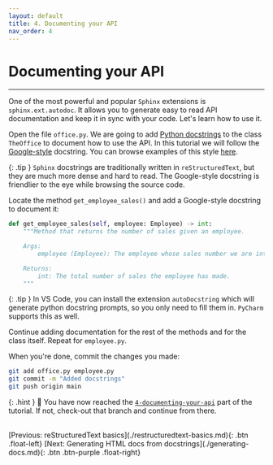 ```yaml
---
layout: default
title: 4. Documenting your API
nav_order: 4
---
```


# Documenting your API

---

One of the most powerful and popular `Sphinx` extensions is `sphinx.ext.autodoc`. It allows you to
generate easy to read API documentation and keep it in sync with your code. Let's learn how to use
it.

Open the file `office.py`. We are going to add
[Python docstrings](https://peps.python.org/pep-0257/) to the class `TheOffice` to document how to
use the API. In this tutorial we will follow the
[Google-style](https://google.github.io/styleguide/pyguide.html#38-comments-and-docstrings)
docstring. You can browse examples of this style
[here](ttps://sphinxcontrib-napoleon.readthedocs.io/en/latest/example_google.html).

{: .tip }
`Sphinx` docstrings are traditionally written in `reStructuredText`, but they
are much more dense and hard to read. The Google-style docstring is friendlier
to the eye while browsing the source code.

Locate the method `get_employee_sales()` and add a Google-style docstring to document it:

```py
def get_employee_sales(self, employee: Employee) -> int:
    """Method that returns the number of sales given an employee.

    Args:
        employee (Employee): The employee whose sales number we are interested in.

    Returns:
        int: The total number of sales the employee has made.
    """
```

{: .tip }
In VS Code, you can install the extension `autoDocstring` which will generate python
docstring prompts, so you only need to fill them in. `PyCharm` supports this as well.

Continue adding documentation for the rest of the methods and for the class itself. Repeat for
`employee.py`.

When you're done, commit the changes you made:
```sh
git add office.py employee.py
git commit -m "Added docstrings"
git push origin main
```

{: .hint }
🙌 You have now reached the
[`4-documenting-your-api`](https://github.com/aelsayed95/the-office/tree/4-documenting-your-api)
part of the tutorial. If not, check-out that branch and continue from there.

<br />
[Previous: reStructuredText basics](./restructuredtext-basics.md){: .btn .float-left}
[Next: Generating HTML docs from docstrings](./generating-docs.md){: .btn .btn-purple .float-right}
<br />
